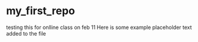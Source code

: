 # my_first_repo
testing this for onlline class on feb 11
Here is some example placeholder text added to the file
